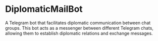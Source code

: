 # DiplomaticMailBot

A Telegram bot that facilitates diplomatic communication between chat groups. This bot acts as a messenger between different Telegram chats, allowing them to establish diplomatic relations and exchange messages.
